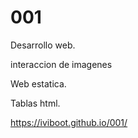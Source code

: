 # 001

Desarrollo web.

interaccion de imagenes

Web estatica.

Tablas html.

https://iviboot.github.io/001/


